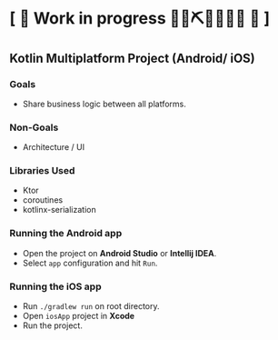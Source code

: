 # \[ 🚧 Work in progress 👷‍♀️⛏👷🔧️👷🔧 🚧 \] 
## Kotlin Multiplatform Project (Android/ iOS)

### Goals
* Share business logic between all platforms.

### Non-Goals
* Architecture / UI

### Libraries Used
* Ktor
* coroutines
* kotlinx-serialization

### Running the Android app
* Open the project on **Android Studio** or **Intellij IDEA**.
* Select `app` configuration and hit `Run`. 

### Running the iOS app
* Run `./gradlew run` on root directory.
* Open `iosApp` project in **Xcode**
* Run the project.
